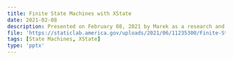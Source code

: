 ```yaml
---
title: Finite State Machines with XState
date: 2021-02-08
description: Presented on February 08, 2021 by Marek as a research and development project.
file: 'https://staticlab.america.gov/uploads/2021/06/11235300/Finite-State-Machines.pptx'
tags: [State Machines, XState]
type: 'pptx'
---
```

